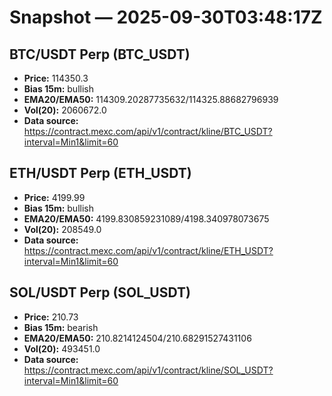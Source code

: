 # Snapshot — 2025-09-30T03:48:17Z

## BTC/USDT Perp (BTC_USDT)
- **Price:** 114350.3
- **Bias 15m:** bullish
- **EMA20/EMA50:** 114309.20287735632/114325.88682796939
- **Vol(20):** 2060672.0
- **Data source:** https://contract.mexc.com/api/v1/contract/kline/BTC_USDT?interval=Min1&limit=60

## ETH/USDT Perp (ETH_USDT)
- **Price:** 4199.99
- **Bias 15m:** bullish
- **EMA20/EMA50:** 4199.830859231089/4198.340978073675
- **Vol(20):** 208549.0
- **Data source:** https://contract.mexc.com/api/v1/contract/kline/ETH_USDT?interval=Min1&limit=60

## SOL/USDT Perp (SOL_USDT)
- **Price:** 210.73
- **Bias 15m:** bearish
- **EMA20/EMA50:** 210.8214124504/210.68291527431106
- **Vol(20):** 493451.0
- **Data source:** https://contract.mexc.com/api/v1/contract/kline/SOL_USDT?interval=Min1&limit=60
